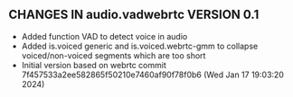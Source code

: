 ## CHANGES IN audio.vadwebrtc VERSION 0.1

- Added function VAD to detect voice in audio
- Added is.voiced generic and is.voiced.webrtc-gmm to collapse voiced/non-voiced segments which are too short
- Initial version based on webrtc commit 7f457533a2ee582865f50210e7460af90f78f0b6 (Wed Jan 17 19:03:20 2024)


